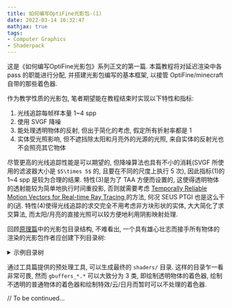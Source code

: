 ```yaml
---
title: 如何编写OptiFine光影包-(1)
date: 2022-03-14 16:32:47
mathjax: true
tags:
- Computer Graphics
- Shaderpack
---
```


这是《如何编写OptiFine光影包》系列正文的第一篇. 本篇教程将对延迟渲染中各 pass 的职能进行分配, 并搭建光影包编写的基本框架, 以接管 OptiFine/minecraft 自带的那些着色器.

<!-- more -->
作为教学性质的光影包, 笔者期望能在教程结束时实现以下特性和指标:
1. 光线追踪每帧样本量 1~4 spp
2. 使用 SVGF 降噪
3. 能处理透明物体的反射, 但出于简化的考虑, 假定所有折射率都是 $1$
4. 实体受光照影响, 但不遮挡除太阳和月亮外的光源的光照, 来自实体的反射光也不会照亮其它物体

尽管更高的光线追踪性能是可以期望的, 但降噪算法也具有不小的消耗(SVGF 所使用的滤波器大小是 `$5\times 5$` 的, 且要在不同的尺度上执行 5 次), 因此指标(1)的 1~4 spp 是较为合理的结果. 特性(3)是为了 TAA 方便而设置的, 这使得透明物体的透射能较为简单地执行时间重投影, 否则就需要考虑 [Temporally Reliable Motion Vectors for Real-time Ray Tracing
](https://sites.cs.ucsb.edu/~lingqi/publications/paper_trmv.pdf) 的方法, 何况 SEUS PTGI 也是这么干的(逃. 特性(4)使得光线追踪的求交完全不用考虑非方块形状的实体, 大大简化了求交算法, 而太阳/月亮的直接光照可以较方便地利用阴影映射处理.

回顾[原理篇](https://hamiltonhuaji.github.io/2022/03/05/%E5%A6%82%E4%BD%95%E7%BC%96%E5%86%99OptiFine%E5%85%89%E5%BD%B1%E5%8C%85-%E5%B7%A5%E5%85%B7%E7%AF%87/)中的光影包目录结构, 不难看出, 一个具有雄心壮志而接手所有物体的渲染的光影包作者应创建下列目录树:

<details>
<summary>示例目录树</summary>
```text
./
├── src
│   ├── block.properties
│   ├── shaders.properties
│   ├── shadow.vsh
│   ├── shadow.fsh
│   ├── shadow.gsh
│   ├── gbuffers_armor_glint.fsh
│   ├── gbuffers_armor_glint.vsh
│   ├── gbuffers_basic.fsh
│   ├── gbuffers_basic.vsh
│   ├── gbuffers_beaconbeam.fsh
│   ├── gbuffers_beaconbeam.vsh
│   ├── gbuffers_block.fsh
│   ├── gbuffers_block.vsh
│   ├── gbuffers_clouds.fsh
│   ├── gbuffers_clouds.vsh
│   ├── gbuffers_damagedblock.fsh
│   ├── gbuffers_damagedblock.vsh
│   ├── gbuffers_entities.fsh
│   ├── gbuffers_entities.vsh
│   ├── gbuffers_entities_glowing.fsh
│   ├── gbuffers_entities_glowing.vsh
│   ├── gbuffers_hand.fsh
│   ├── gbuffers_hand.vsh
│   ├── gbuffers_handheldwater.fsh
│   ├── gbuffers_handheldwater.vsh
│   ├── gbuffers_item.fsh
│   ├── gbuffers_item.vsh
│   ├── gbuffers_line.fsh
│   ├── gbuffers_line.vsh
│   ├── gbuffers_skybasic.fsh
│   ├── gbuffers_skybasic.vsh
│   ├── gbuffers_skytextured.fsh
│   ├── gbuffers_skytextured.vsh
│   ├── gbuffers_spidereyes.fsh
│   ├── gbuffers_spidereyes.vsh
│   ├── gbuffers_terrain.fsh
│   ├── gbuffers_terrain.vsh
│   ├── gbuffers_textured.fsh
│   ├── gbuffers_textured.vsh
│   ├── gbuffers_textured_lit.fsh
│   ├── gbuffers_textured_lit.vsh
│   ├── gbuffers_weather.fsh
│   ├── gbuffers_weather.vsh
│   ├── deferred.fsh
│   ├── deferred1.fsh
│   ├── deferred2.fsh
│   ├── ...
│   ├── deferred15.fsh
│   ├── gbuffers_water.fsh
│   ├── gbuffers_water.vsh
│   ├── composite.fsh
│   ├── composite1.fsh
│   ├── composite2.fsh
│   ├── composite3.fsh
│   ├── ...
│   ├── composite14.fsh
│   ├── composite15.fsh
│   └── final.fsh
```
</details>

通过工具篇提供的预处理工具, 可以生成最终的 `shaders/` 目录. 这样的目录乍一看非常可畏, 然而 `gbuffers_*.*` 可以大致分为 3 类, 即绘制透明物体的着色器, 绘制不透明的普通物体的着色器和绘制特效/云/日月而暂时可以不处理的着色器.

// To be continued...
